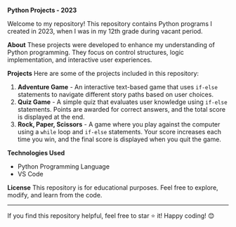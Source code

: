 **Python Projects - 2023**

Welcome to my repository! This repository contains Python programs I created in 2023, when I was in my 12th grade during vacant period.

**About**
These projects were developed to enhance my understanding of Python programming. 
They focus on control structures, logic implementation, and interactive user experiences.

**Projects**
Here are some of the projects included in this repository:

1. **Adventure Game** - An interactive text-based game that uses `if-else` statements to navigate different story paths based on user choices.
2. **Quiz Game** - A simple quiz that evaluates user knowledge using `if-else` statements.
Points are awarded for correct answers, and the total score is displayed at the end.
3. **Rock, Paper, Scissors** - A game where you play against the computer using a `while` loop and `if-else` statements.
Your score increases each time you win, and the final score is displayed when you quit the game.

**Technologies Used**
- Python Programming Language
- VS Code

**License**
This repository is for educational purposes. Feel free to explore, modify, and learn from the code.

---
If you find this repository helpful, feel free to star ⭐ it! Happy coding! 😊

